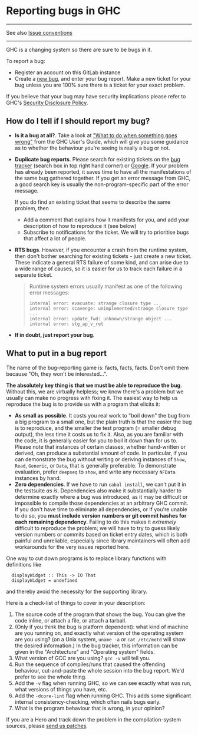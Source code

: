 # Reporting bugs in GHC

---

See also [Issue conventions](https://gitlab.haskell.org/ghc/ghc/wikis/gitlab/issues)

---

GHC is a changing system so there are sure to be bugs in it.


To report a bug:

 - Register an account on this GitLab instance
 - Create a [new bug](https://gitlab.haskell.org/ghc/ghc/issues), and enter your bug report. Make a new ticket for your bug unless you are 100% sure there is a ticket for your exact problem.

If you believe that your bug may have security implications please refer to GHC's [Security Disclosure Policy](https://www.haskell.org/ghc/disclosures.html).

## How do I tell if I should report my bug?

- **Is it a bug at all?**.  Take a look at ["What to do when something goes wrong"](http://www.haskell.org/ghc/docs/latest/html/users_guide/gone_wrong.html) from the GHC User's Guide, which will give you some guidance as to whether the behaviour you're seeing is really a bug or not.

- **Duplicate bug reports**.  Please search for existing tickets on the [bug tracker](https://gitlab.haskell.org/ghc/ghc/issues) (search box in top right hand corner) or [Google](http://www.google.com/?q=site:https://gitlab.haskell.org/ghc/ghc/-/issues/%20).  If your problem has already been reported, it saves time to have all the manifestations of the same bug gathered together.  If you get an error message from GHC, a good search key is usually the non-program-specific part of the error message.

  If you do find an existing ticket that seems to describe the same problem, then

  - Add a comment that explains how it manifests for you, and add your description of how to reproduce it (see below)
  - Subscribe to notifications for the ticket. We will try to prioritise bugs that affect a lot of people. 

- **RTS bugs**.  However, if you encounter a crash from the runtime system, then don't bother searching for existing tickets - just create a new ticket.  These indicate a general RTS failure of some kind, and can arise due to a wide range of causes, so it is easier for us to track each failure in a separate ticket.  

  >
  >
  > Runtime system errors usually manifest as one of the following error messages:   
  >
  >
  > ```wiki
  > internal error: evacuate: strange closure type ...
  > internal error: scavenge: unimplemented/strange closure type ...
  > internal error: update_fwd: unknown/strange object ...
  > internal error: stg_ap_v_ret
  > ```

- **If in doubt, just report your bug**.

## What to put in a bug report
 

The name of the bug-reporting game is: facts, facts, facts. Don't omit them because "Oh, they won't be interested…".

**The absolutely key thing is that we must be able to reproduce the bug**.  Without this, we are virtually helpless; we know there's a problem but we usually can make no progress with fixing it.  The easiest way to help us reproduce the bug is to provide us with a program that elicits it:

- **As small as possible**.  It costs you real work to "boil down" the bug from a big program to a small one, but the plain truth is that the easier the bug is to reproduce, and the smaller the test program (= smaller debug output), the less time it costs us to fix it. Also, as you are familiar with the code, it is generally easier for you to boil it down than for us to. Please note that instances of certain classes, whether hand-written or derived, can produce a substantial amount of code. In particular, if you can demonstrate the bug without writing or deriving instances of `Show`, `Read`, `Generic`, or `Data`, that is generally preferable. To demonstrate evaluation, prefer `deepseq` to `show`, and write any necessary `NFData` instances by hand.
- **Zero dependencies**.  If we have to run `cabal install`, we can't put it in the testsuite *as is*. Dependencies also make it substantially harder to determine exactly where a bug was introduced, as it may be difficult or impossible to compile those dependencies at an arbitrary GHC commit. If you don't have time to eliminate all dependencies, or if you're unable to do so, you **must include version numbers or git commit hashes for each remaining dependency**. Failing to do this makes it *extremely* difficult to reproduce the problem; we will have to try to guess likely version numbers or commits based on ticket entry dates, which is both painful and unreliable, especially since library maintainers will often add workarounds for the very issues reported here.


One way to cut down programs is to replace library functions with definitions like

```wiki
  displayWidget :: This -> IO That
  displayWidget = undefined
```


and thereby avoid the necessity for the supporting library.


Here is a check-list of things to cover in your description:

1. The source code of the program that shows the bug.  You can give the code inline, or attach a file, or attach a tarball.
1. (Only if you think the bug is platform dependent): what kind of machine are you running on, and exactly what version of the operating system are you using? (on a Unix system, `uname -a` or `cat /etc/motd` will show the desired information.) In the bug tracker, this information can be given in the "Architecture" and "Operating system" fields.
1. What version of GCC are you using? `gcc -v` will tell you.
1. Run the sequence of compiles/runs that caused the offending behaviour, cut-and-paste the whole session into the bug report. We'd prefer to see the whole thing.
1. Add the `-v` flag when running GHC, so we can see exactly what was run, what versions of things you have, etc.
1. Add the `-dcore-lint` flag when running GHC.  This adds some significant internal consistency-checking, which often nails bugs early.
1. What is the program behaviour that is wrong, in your opinion?


If you are a Hero and track down the problem in the compilation-system sources, please [send us patches](working-conventions/fixing-bugs).